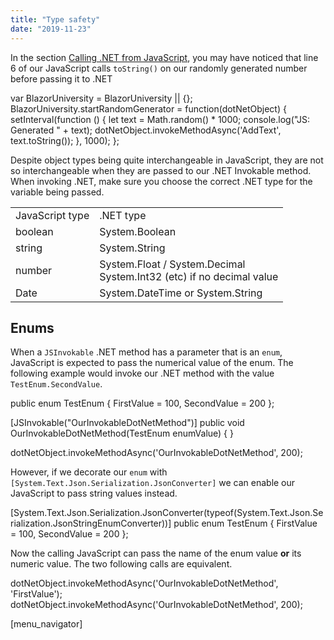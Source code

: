 ```yaml
---
title: "Type safety"
date: "2019-11-23"
---
```


In the section [Calling .NET from JavaScript](/javascript-interop/calling-dotnet-from-javascript/), you may have noticed that line 6 of our JavaScript calls `toString()` on our randomly generated number before passing it to .NET

var BlazorUniversity = BlazorUniversity || {};
BlazorUniversity.startRandomGenerator = function(dotNetObject) {
	setInterval(function () {
		let text = Math.random() \* 1000;
		console.log("JS: Generated " + text);
		dotNetObject.invokeMethodAsync('AddText', text.toString());
	}, 1000);
};

Despite object types being quite interchangeable in JavaScript, they are not so interchangeable when they are passed to our .NET Invokable method. When invoking .NET, make sure you choose the correct .NET type for the variable being passed.

<table class=""><tbody><tr><td>JavaScript type</td><td>.NET type</td></tr><tr><td>boolean</td><td>System.Boolean</td></tr><tr><td>string</td><td>System.String</td></tr><tr><td>number</td><td>System.Float / System.Decimal<br>System.Int32 (etc) if no decimal value</td></tr><tr><td>Date</td><td>System.DateTime or System.String</td></tr></tbody></table>

## Enums

When a `JSInvokable` .NET method has a parameter that is an `enum`, JavaScript is expected to pass the numerical value of the enum. The following example would invoke our .NET method with the value `TestEnum.SecondValue`.

public enum TestEnum
{
	FirstValue = 100,
	SecondValue = 200
};

\[JSInvokable("OurInvokableDotNetMethod")\]
public void OurInvokableDotNetMethod(TestEnum enumValue)
{
}

dotNetObject.invokeMethodAsync('OurInvokableDotNetMethod', 200);

However, if we decorate our `enum` with `[System.Text.Json.Serialization.JsonConverter]` we can enable our JavaScript to pass string values instead.

\[System.Text.Json.Serialization.JsonConverter(typeof(System.Text.Json.Serialization.JsonStringEnumConverter))\]
public enum TestEnum
{
	FirstValue = 100,
	SecondValue = 200
};

Now the calling JavaScript can pass the name of the enum value **or** its numeric value. The two following calls are equivalent.

dotNetObject.invokeMethodAsync('OurInvokableDotNetMethod', 'FirstValue');
dotNetObject.invokeMethodAsync('OurInvokableDotNetMethod', 200);

\[menu\_navigator\]
